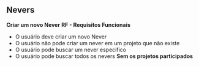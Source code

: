 ## Nevers

**Criar um novo Never**
  **RF - Requisitos Funcionais**
  - O usuário deve criar um novo Never
  - O usuário não pode criar um never em um projeto que não existe
  - O usuário pode buscar um never especifico
  - O usuário pode buscar todos os nevers **Sem os projetos participados**
